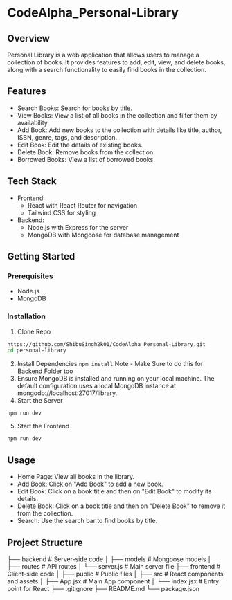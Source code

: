 # CodeAlpha_Personal-Library
## Overview
Personal Library is a web application that allows users to manage a collection of books. It provides features to add, edit, view, and delete books, along with a search functionality to easily find books in the collection.

## Features
- Search Books: Search for books by title.
- View Books: View a list of all books in the collection and filter them by availability.
- Add Book: Add new books to the collection with details like title, author, ISBN, genre, tags, and description.
- Edit Book: Edit the details of existing books.
- Delete Book: Remove books from the collection.
- Borrowed Books: View a list of borrowed books.

## Tech Stack
- Frontend:
  - React with React Router for navigation
  - Tailwind CSS for styling
- Backend:
  - Node.js with Express for the server
  - MongoDB with Mongoose for database management

## Getting Started
### Prerequisites
- Node.js
- MongoDB

### Installation
1. Clone Repo
```bash
https://github.com/ShibuSingh2k01/CodeAlpha_Personal-Library.git
cd personal-library
```

2. Install Dependencies
```npm install```
Note - Make Sure to do this for Backend Folder too
3. Ensure MongoDB is installed and running on your local machine. The default configuration uses a local MongoDB instance at mongodb://localhost:27017/library.
4. Start the Server
```
npm run dev
```
5. Start the Frontend
```
npm run dev
```

## Usage
- Home Page: View all books in the library.
- Add Book: Click on "Add Book" to add a new book.
- Edit Book: Click on a book title and then on "Edit Book" to modify its details.
- Delete Book: Click on a book title and then on "Delete Book" to remove it from the collection.
- Search: Use the search bar to find books by title.

## Project Structure
├── backend                 # Server-side code
│   ├── models              # Mongoose models
│   ├── routes              # API routes
│   └── server.js           # Main server file
├── frontend                # Client-side code
│   ├── public              # Public files
│   ├── src                 # React components and assets
│   ├── App.jsx             # Main App component
│   └── index.jsx           # Entry point for React
├── .gitignore
├── README.md
└── package.json
